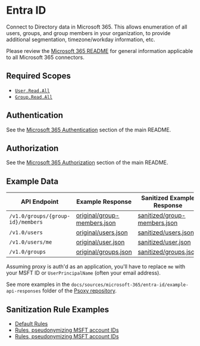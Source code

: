# Entra ID

Connect to Directory data in Microsoft 365. This allows enumeration of all users, groups, and group
members in your organization, to provide additional segmentation, timezone/workday information, etc.

Please review the [Microsoft 365 README](../README.md) for general information applicable to
all Microsoft 365 connectors.

## Required Scopes
- [`User.Read.All`](https://learn.microsoft.com/en-us/graph/permissions-reference#userreadall)
- [`Group.Read.All`](https://learn.microsoft.com/en-us/graph/permissions-reference#userreadall)

## Authentication

See the [Microsoft 365 Authentication](../README.md#authentication) section of the main README.

## Authorization

See the [Microsoft 365 Authorization](../README.md#authorization) section of the main README.

## Example Data

| API Endpoint | Example Response                                                             | Sanitized Example Response |
| --- |------------------------------------------------------------------------------| --- |
| `/v1.0/groups/{group-id}/members` | [original/group-members.json](example-api-responses/original/group-members.json) | [sanitized/group-members.json](example-api-responses/sanitized/group-members.json) |
| `/v1.0/users` | [original/users.json](example-api-responses/original/users.json)             | [sanitized/users.json](example-api-responses/sanitized/users.json) |
| `/v1.0/users/me` | [original/user.json](example-api-responses/original/user.json)              | [sanitized/user.json](example-api-responses/sanitized/user.json) |
| `/v1.0/groups` | [original/groups.json](example-api-responses/original/groups.json)          | [sanitized/groups.json](example-api-responses/sanitized/groups.json) |


Assuming proxy is auth'd as an application, you'll have to replace `me` with your MSFT ID or
`UserPrincipalName` (often your email address).

See more examples in the `docs/sources/microsoft-365/entra-id/example-api-responses` folder
of the [Psoxy repository](https://github.com/Worklytics/psoxy).

## Sanitization Rule Examples

- [Default Rules](entra-id.yaml)
- [Rules, pseudonymizing MSFT account IDs](entra-id_no-app-ids.yaml)
- [Rules, pseudonymizing MSFT account IDs](entra-id_no-app-ids_no-orig.yaml)

